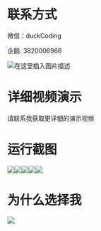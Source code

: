 # 联系方式

微信：duckCoding

企鹅: 3820006966

![在这里插入图片描述](http://upload.cxycsx.vip/91ab4bcb4f2c4c6db86365bb6d6e9c62.jpeg)

# 详细视频演示

请联系我获取更详细的演示视频

# 运行截图

![](http://www.bysj52.com/uploadfile/ueditor/image/202306/%E6%AF%95%E8%AE%BEssm565%E5%9F%BA%E4%BA%8ESSM%E7%9A%84%E6%A0%A1%E5%86%85%E4%BF%A1%E6%81%AF%E6%9C%8D%E5%8A%A1%E5%8F%91%E5%B8%83%E7%B3%BB%E7%BB%9F%E7%9A%84+vue%E6%AF%95%E4%B8%9A%E8%AE%BE%E8%AE%A1/3.png)![](http://www.bysj52.com/uploadfile/ueditor/image/202306/%E6%AF%95%E8%AE%BEssm565%E5%9F%BA%E4%BA%8ESSM%E7%9A%84%E6%A0%A1%E5%86%85%E4%BF%A1%E6%81%AF%E6%9C%8D%E5%8A%A1%E5%8F%91%E5%B8%83%E7%B3%BB%E7%BB%9F%E7%9A%84+vue%E6%AF%95%E4%B8%9A%E8%AE%BE%E8%AE%A1/2.png)![](http://www.bysj52.com/uploadfile/ueditor/image/202306/%E6%AF%95%E8%AE%BEssm565%E5%9F%BA%E4%BA%8ESSM%E7%9A%84%E6%A0%A1%E5%86%85%E4%BF%A1%E6%81%AF%E6%9C%8D%E5%8A%A1%E5%8F%91%E5%B8%83%E7%B3%BB%E7%BB%9F%E7%9A%84+vue%E6%AF%95%E4%B8%9A%E8%AE%BE%E8%AE%A1/4.png)![](http://www.bysj52.com/uploadfile/ueditor/image/202306/%E6%AF%95%E8%AE%BEssm565%E5%9F%BA%E4%BA%8ESSM%E7%9A%84%E6%A0%A1%E5%86%85%E4%BF%A1%E6%81%AF%E6%9C%8D%E5%8A%A1%E5%8F%91%E5%B8%83%E7%B3%BB%E7%BB%9F%E7%9A%84+vue%E6%AF%95%E4%B8%9A%E8%AE%BE%E8%AE%A1/5.png)![](http://www.bysj52.com/uploadfile/ueditor/image/202306/%E6%AF%95%E8%AE%BEssm565%E5%9F%BA%E4%BA%8ESSM%E7%9A%84%E6%A0%A1%E5%86%85%E4%BF%A1%E6%81%AF%E6%9C%8D%E5%8A%A1%E5%8F%91%E5%B8%83%E7%B3%BB%E7%BB%9F%E7%9A%84+vue%E6%AF%95%E4%B8%9A%E8%AE%BE%E8%AE%A1/1.png)

# 为什么选择我

![](http://upload.cxycsx.vip/%E7%A8%8B%E5%BA%8F%E8%AE%BE%E8%AE%A1.png)

